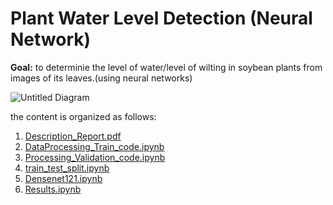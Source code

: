 # Plant Water Level Detection (Neural Network)
**Goal:** to determinie the level of water/level of wilting in soybean plants from images of its leaves.(using neural networks)

![Untitled Diagram](https://user-images.githubusercontent.com/70597312/103419739-47785200-4bba-11eb-9e5f-13a3211b3c5d.png)

the content is organized as follows:
1. [Description_Report.pdf](https://github.com/VM-Kumar/Plant-Water-Level-Detection/blob/main/Description_Report.pdf)
2. [DataProcessing_Train_code.ipynb](https://github.com/VM-Kumar/Plant-Water-Level-Detection/blob/main/DataProcessing_Train_code.ipynb)
3. [Processing_Validation_code.ipynb](https://github.com/VM-Kumar/Plant-Water-Level-Detection/blob/main/DataProcessing_Validation_code.ipynb)
4. [train_test_split.ipynb](https://github.com/VM-Kumar/Plant-Water-Level-Detection/blob/main/train_test_split.ipynb)
5. [Densenet121.ipynb](https://github.com/VM-Kumar/Plant-Water-Level-Detection/blob/main/Densenet121.ipynb)
6. [Results.ipynb](https://github.com/VM-Kumar/Plant-Water-Level-Detection/blob/main/Results.ipynb)




